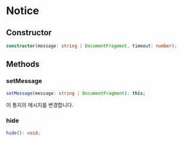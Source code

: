 # Notice

## Constructor

```ts
constructor(message: string | DocumentFragment, timeout: number);
```

## Methods

### setMessage

```ts
setMessage(message: string | DocumentFragment): this;
```

이 통지의 메시지를 변경합니다.

### hide

```ts
hide(): void;
```
